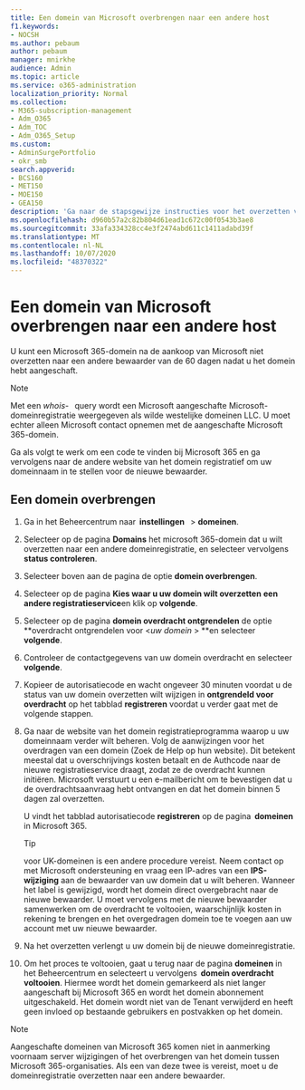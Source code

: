 ```yaml
---
title: Een domein van Microsoft overbrengen naar een andere host
f1.keywords:
- NOCSH
ms.author: pebaum
author: pebaum
manager: mnirkhe
audience: Admin
ms.topic: article
ms.service: o365-administration
localization_priority: Normal
ms.collection:
- M365-subscription-management
- Adm_O365
- Adm_TOC
- Adm_O365_Setup
ms.custom:
- AdminSurgePortfolio
- okr_smb
search.appverid:
- BCS160
- MET150
- MOE150
- GEA150
description: 'Ga naar de stapsgewijze instructies voor het overzetten van een domein van Microsoft naar een andere bewaarder. '
ms.openlocfilehash: d960b57a2c82b804d61ead1c672c00f0543b3ae8
ms.sourcegitcommit: 33afa334328cc4e3f2474abd611c1411adabd39f
ms.translationtype: MT
ms.contentlocale: nl-NL
ms.lasthandoff: 10/07/2020
ms.locfileid: "48370322"
---
```

# <a name="transfer-a-domain-from-microsoft-to-another-host"></a>Een domein van Microsoft overbrengen naar een andere host

U kunt een Microsoft 365-domein na de aankoop van Microsoft niet overzetten naar een andere bewaarder van de 60 dagen nadat u het domein hebt aangeschaft.

> [!NOTE]
> Met een _whois_-   query wordt een Microsoft aangeschafte Microsoft-domeinregistratie weergegeven als wilde westelijke domeinen LLC. U moet echter alleen Microsoft contact opnemen met de aangeschafte Microsoft 365-domein.

Ga als volgt te werk om een code te vinden bij Microsoft 365 en ga vervolgens naar de andere website van het domein registratief om uw domeinnaam in te stellen voor de nieuwe bewaarder.

## <a name="transfer-a-domain"></a>Een domein overbrengen

1. Ga in het Beheercentrum naar  **instellingen**   >  **domeinen**.

2. Selecteer op de pagina **Domains** het microsoft 365-domein dat u wilt overzetten naar een andere domeinregistratie, en selecteer vervolgens **status controleren**.

3. Selecteer boven aan de pagina de optie **domein overbrengen**.

4. Selecteer op de pagina **Kies waar u uw domein wilt overzetten** **een andere registratieservice**en klik op **volgende**.

5. Selecteer op de pagina **domein overdracht ontgrendelen** de optie **overdracht ontgrendelen voor <_uw domein_ > **en selecteer **volgende**.

6. Controleer de contactgegevens van uw domein overdracht en selecteer **volgende**.

7. Kopieer de autorisatiecode en wacht ongeveer 30 minuten voordat u de status van uw domein overzetten wilt wijzigen in **ontgrendeld voor overdracht** op het tabblad **registreren** voordat u verder gaat met de volgende stappen.

8. Ga naar de website van het domein registratieprogramma waarop u uw domeinnaam verder wilt beheren. Volg de aanwijzingen voor het overdragen van een domein (Zoek de Help op hun website). Dit betekent meestal dat u overschrijvings kosten betaalt en de Authcode naar de nieuwe registratieservice draagt, zodat ze de overdracht kunnen initiëren. Microsoft verstuurt u een e-mailbericht om te bevestigen dat u de overdrachtsaanvraag hebt ontvangen en dat het domein binnen 5 dagen zal overzetten.

    U vindt het tabblad autorisatiecode **registreren** op de pagina  **domeinen** in Microsoft 365.
    
    > [!TIP]
    > voor UK-domeinen is een andere procedure vereist. Neem contact op met Microsoft ondersteuning en vraag een IP-adres van een **IPS-wijziging** aan de bewaarder van uw domein dat u wilt beheren. Wanneer het label is gewijzigd, wordt het domein direct overgebracht naar de nieuwe bewaarder. U moet vervolgens met de nieuwe bewaarder samenwerken om de overdracht te voltooien, waarschijnlijk kosten in rekening te brengen en het overgedragen domein toe te voegen aan uw account met uw nieuwe bewaarder.

9. Na het overzetten verlengt u uw domein bij de nieuwe domeinregistratie.

10. Om het proces te voltooien, gaat u terug naar de pagina **domeinen** in het Beheercentrum en selecteert u vervolgens  **domein overdracht voltooien**. Hiermee wordt het domein gemarkeerd als niet langer aangeschaft bij Microsoft 365 en wordt het domein abonnement uitgeschakeld. Het domein wordt niet van de Tenant verwijderd en heeft geen invloed op bestaande gebruikers en postvakken op het domein.

> [!NOTE]
> Aangeschafte domeinen van Microsoft 365 komen niet in aanmerking voornaam server wijzigingen of het overbrengen van het domein tussen Microsoft 365-organisaties. Als een van deze twee is vereist, moet u de domeinregistratie overzetten naar een andere bewaarder.
